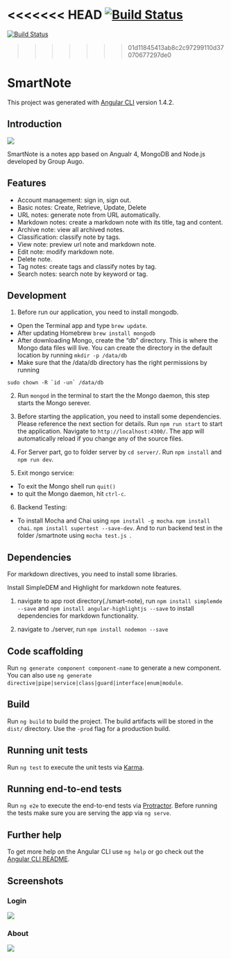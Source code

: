 <<<<<<< HEAD
[![Build Status](https://travis-ci.org/CindyHXH/SmartNote.svg?branch=master)](https://travis-ci.org/CindyHXH/SmartNote)
=======
[![Build Status](https://travis-ci.org/Shanfang/SmartNote.svg?branch=master)](https://travis-ci.org/Shanfang/SmartNote)

>>>>>>> 01d11845413ab8c2c97299110d37070677297de0
# SmartNote

This project was generated with [Angular CLI](https://github.com/angular/angular-cli) version 1.4.2.


## Introduction
![](https://github.com/Shanfang/SmartNote/blob/master/smart-note/src/assets/icons8-Pen.png)

SmartNote is a notes app based on Angualr 4, MongoDB and Node.js developed by Group Augo.


## Features
- Account management: sign in, sign out.
- Basic notes: Create, Retrieve, Update, Delete
- URL notes: generate note from URL automatically.
- Markdown notes: create a markdown note with its title, tag and content.
- Archive note: view all archived notes.
- Classification: classify note by tags.
- View note: preview url note and markdown note.
- Edit note: modify markdown note.
- Delete note.
- Tag notes: create tags and classify notes by tag.
- Search notes: search note by keyword or tag.


## Development 

1. Before run our application, you need to install mongodb.
- Open the Terminal app and type `brew update`.
- After updating Homebrew `brew install mongodb`
- After downloading Mongo, create the “db” directory. This is where the Mongo data files will live. You can create the directory in the default location by running `mkdir -p /data/db`
- Make sure that the /data/db directory has the right permissions by running

``sudo chown -R `id -un` /data/db``

2. Run `mongod` in the terminal to start the the Mongo daemon, this step starts the Mongo serever.

3. Before starting the application, you need to install some dependencies. Please reference the next section for details.
Run `npm run start` to start the application. Navigate to `http://localhost:4300/`. The app will automatically reload if you change any of the source files.

4. For Server part, go to folder server by `cd server/`.
Run `npm install` and `npm run dev`.

5. Exit mongo service:
- To exit the Mongo shell run `quit()`
- to quit the Mongo daemon, hit `ctrl-c`.

6. Backend Testing:
- To install Mocha and Chai using 
`npm install -g mocha`.
`npm install chai`.
`npm install supertest --save-dev`.
And to run backend test in the folder /smartnote using 
`mocha test.js `.


## Dependencies
For markdown directives, you need to install some libraries.

Install SimpleDEM and Highlight for markdown note features.

1. navigate to app root directory(./smart-note), run `npm install simplemde --save` and `npm install angular-highlightjs --save` to install dependencies for markdown functionality.

2. navigate to ./server, run `npm install nodemon --save`

## Code scaffolding

Run `ng generate component component-name` to generate a new component. You can also use `ng generate directive|pipe|service|class|guard|interface|enum|module`.

## Build

Run `ng build` to build the project. The build artifacts will be stored in the `dist/` directory. Use the `-prod` flag for a production build.

## Running unit tests

Run `ng test` to execute the unit tests via [Karma](https://karma-runner.github.io).

## Running end-to-end tests

Run `ng e2e` to execute the end-to-end tests via [Protractor](http://www.protractortest.org/).
Before running the tests make sure you are serving the app via `ng serve`.

## Further help

To get more help on the Angular CLI use `ng help` or go check out the [Angular CLI README](https://github.com/angular/angular-cli/blob/master/README.md).

## Screenshots

### Login
![](https://github.com/Shanfang/SmartNote/blob/master/Screenshots/1_login.png)


### About
![](https://github.com/Shanfang/SmartNote/blob/master/Screenshots/3_about.png)

